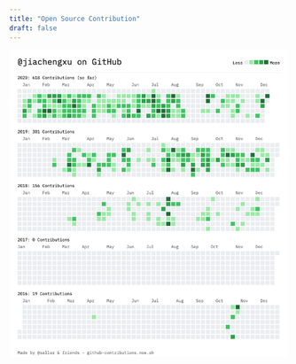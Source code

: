 ```yaml
---
title: "Open Source Contribution"
draft: false
---
```

![open source contributions on GitHub](github-contribution-chart.png "open source contributions on GitHub")

